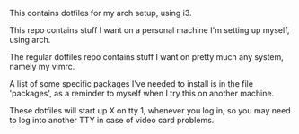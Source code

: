 This contains dotfiles for my arch setup, using i3.

This repo contains stuff I want on a personal machine I'm setting up myself, using arch.

The regular dotfiles repo contains stuff I want on pretty much any system, namely my vimrc.

A list of some specific packages I've needed to install is in the file 'packages', as a reminder to myself when I try this on another machine.

These dotfiles will start up X on tty 1, whenever you log in, so you may need to log into another TTY in case of video card problems.
